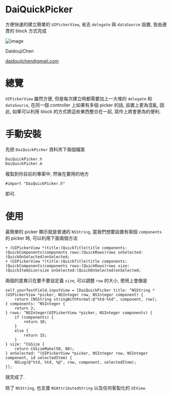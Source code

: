 DaiQuickPicker
==============
方便快速的建立簡單的 `UIPickerView`, 省去 `delegate` 與 `dataSource` 設置, 皆由連貫的 block 方式完成

![image](https://s3-ap-northeast-1.amazonaws.com/daidoujiminecraft/Daidouji/DaiQuickPicker.gif)

DaidoujiChen

daidoujichen@gmail.com

總覽
===========
`UIPickerView` 雖然方便, 但是每次建立時都需要加上一大堆的 `delegate` 和 `dataSource`, 在同一個 controller 上如果有多個 picker 的話, 設置上更為混亂, 因此, 如果可以利用 block 的方式將這些東西整合在一起, 寫作上將會更為的便利.

手動安裝
===========
先把 `DaiQuickPicker` 資料夾下兩個檔案

`````
DaiQuickPicker.h
DaiQuickPicker.m
`````

複製到你目前的專案中, 然後在要用的地方

`````
#import "DaiQuickPicker.h"
`````

即可.

使用
===========
最簡單的 picker 顯示就是普通的 `NSString`, 當我們想要設置有兩個 `components` 的 picker 時, 可以利用下面兩個方法

`````
+ (UIPickerView *)title:(QuickTitle)title components:(QuickComponents)components rows:(QuickRows)rows onSelected:(QuickOnSelected)onSelected;
+ (UIPickerView *)title:(QuickTitle)title components:(QuickComponents)components rows:(QuickRows)rows size:(QuickItemSize)size onSelected:(QuickOnSelected)onSelected;
`````

兩個的差異只在要不要自定義 `size`, 可以調整 `row` 的大小, 使用上會像是

`````
self.yourTextField.inputView = [DaiQuickPicker title: ^NSString *(UIPickerView *picker, NSInteger row, NSInteger component) {
    return [NSString stringWithFormat:@"%td-%td", component, row];
} components: ^NSInteger {
    return 2;
} rows: ^NSInteger(UIPickerView *picker, NSInteger components) {
    if (components) {
        return 10;
    }
    else {
        return 15;
    }
} size: ^CGSize {
    return CGSizeMake(50, 80);
} onSelected: ^(UIPickerView *picker, NSInteger row, NSInteger component, id selectedItem) {
    NSLog(@"%td, %td, %@", row, component, selectedItem);
}];
`````

就完成了.

除了 `NSString`, 也支援 `NSAttributedString` 以及任何客製化的 `UIView`.